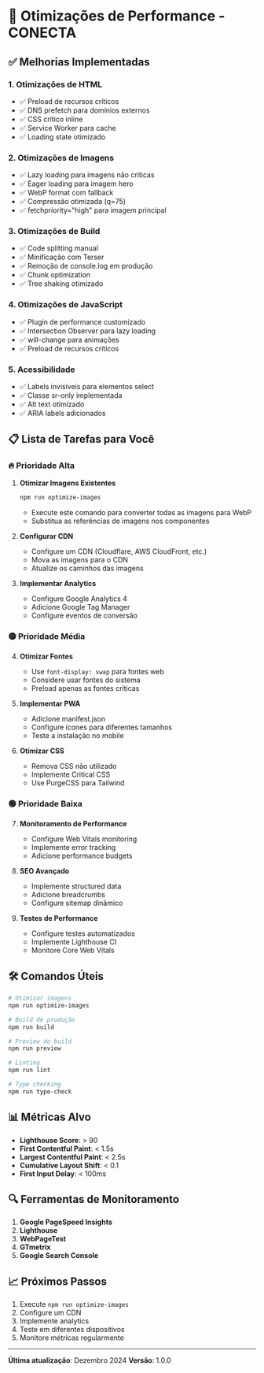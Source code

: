 # 🚀 Otimizações de Performance - CONECTA

## ✅ Melhorias Implementadas

### 1. **Otimizações de HTML**
- ✅ Preload de recursos críticos
- ✅ DNS prefetch para domínios externos
- ✅ CSS crítico inline
- ✅ Service Worker para cache
- ✅ Loading state otimizado

### 2. **Otimizações de Imagens**
- ✅ Lazy loading para imagens não críticas
- ✅ Eager loading para imagem hero
- ✅ WebP format com fallback
- ✅ Compressão otimizada (q=75)
- ✅ fetchpriority="high" para imagem principal

### 3. **Otimizações de Build**
- ✅ Code splitting manual
- ✅ Minificação com Terser
- ✅ Remoção de console.log em produção
- ✅ Chunk optimization
- ✅ Tree shaking otimizado

### 4. **Otimizações de JavaScript**
- ✅ Plugin de performance customizado
- ✅ Intersection Observer para lazy loading
- ✅ will-change para animações
- ✅ Preload de recursos críticos

### 5. **Acessibilidade**
- ✅ Labels invisíveis para elementos select
- ✅ Classe sr-only implementada
- ✅ Alt text otimizado
- ✅ ARIA labels adicionados

## 📋 Lista de Tarefas para Você

### 🔥 **Prioridade Alta**

1. **Otimizar Imagens Existentes**
   ```bash
   npm run optimize-images
   ```
   - Execute este comando para converter todas as imagens para WebP
   - Substitua as referências de imagens nos componentes

2. **Configurar CDN**
   - Configure um CDN (Cloudflare, AWS CloudFront, etc.)
   - Mova as imagens para o CDN
   - Atualize os caminhos das imagens

3. **Implementar Analytics**
   - Configure Google Analytics 4
   - Adicione Google Tag Manager
   - Configure eventos de conversão

### 🟡 **Prioridade Média**

4. **Otimizar Fontes**
   - Use `font-display: swap` para fontes web
   - Considere usar fontes do sistema
   - Preload apenas as fontes críticas

5. **Implementar PWA**
   - Adicione manifest.json
   - Configure ícones para diferentes tamanhos
   - Teste a instalação no mobile

6. **Otimizar CSS**
   - Remova CSS não utilizado
   - Implemente Critical CSS
   - Use PurgeCSS para Tailwind

### 🟢 **Prioridade Baixa**

7. **Monitoramento de Performance**
   - Configure Web Vitals monitoring
   - Implemente error tracking
   - Adicione performance budgets

8. **SEO Avançado**
   - Implemente structured data
   - Adicione breadcrumbs
   - Configure sitemap dinâmico

9. **Testes de Performance**
   - Configure testes automatizados
   - Implemente Lighthouse CI
   - Monitore Core Web Vitals

## 🛠️ **Comandos Úteis**

```bash
# Otimizar imagens
npm run optimize-images

# Build de produção
npm run build

# Preview do build
npm run preview

# Linting
npm run lint

# Type checking
npm run type-check
```

## 📊 **Métricas Alvo**

- **Lighthouse Score**: > 90
- **First Contentful Paint**: < 1.5s
- **Largest Contentful Paint**: < 2.5s
- **Cumulative Layout Shift**: < 0.1
- **First Input Delay**: < 100ms

## 🔍 **Ferramentas de Monitoramento**

1. **Google PageSpeed Insights**
2. **Lighthouse**
3. **WebPageTest**
4. **GTmetrix**
5. **Google Search Console**

## 📈 **Próximos Passos**

1. Execute `npm run optimize-images`
2. Configure um CDN
3. Implemente analytics
4. Teste em diferentes dispositivos
5. Monitore métricas regularmente

---

**Última atualização**: Dezembro 2024
**Versão**: 1.0.0 